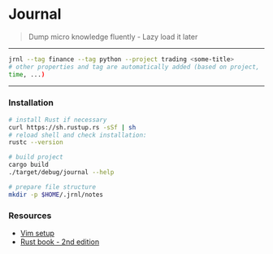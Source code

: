 # Journal

> Dump micro knowledge fluently - Lazy load it later

---

```Bash
jrnl --tag finance --tag python --project trading <some-title>
# other properties and tag are automatically added (based on project,
time, ...)
```

---

### Installation

```Bash
# install Rust if necessary
curl https://sh.rustup.rs -sSf | sh
# reload shell and check installation:
rustc --version

# build project
cargo build
./target/debug/journal --help

# prepare file structure
mkdir -p $HOME/.jrnl/notes
```


### Resources

- [Vim setup](http://seenaburns.com/vim-setup-for-rust/)
- [Rust book - 2nd edition](https://doc.rust-lang.org/book/second-edition/ch01-00-introduction.html)
